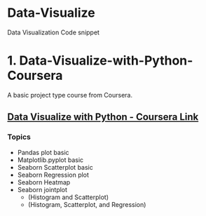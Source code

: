# Data-Visualize
Data Visualization Code snippet


# 1. Data-Visualize-with-Python-Coursera
A basic project type course from Coursera.

## [Data Visualize with Python - Coursera Link](https://www.coursera.org/projects/data-visualization-with-python)

### Topics

- Pandas plot basic
- Matplotlib.pyplot basic
- Seaborn Scatterplot basic
- Seaborn Regression plot
- Seaborn Heatmap
- Seaborn jointplot
  - (Histogram and Scatterplot)
  - (Histogram, Scatterplot, and Regression)

